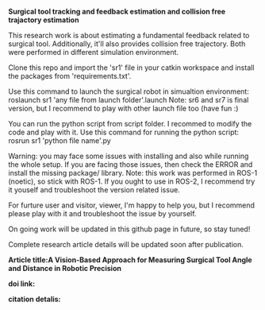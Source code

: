 **Surgical tool tracking and feedback estimation and collision free trajactory estimation**

This research work is about estimating a fundamental feedback related to surgical tool.
Additionally, it'll also provides collision free trajectory.
Both were performed in different simulation environment.

Clone this repo and import the 'sr1' file in your catkin workspace and install the packages from 'requirements.txt'.

Use this command to launch the surgical robot in simualtion environment: roslaunch sr1 'any file from launch folder'.launch
Note: sr6 and sr7 is final version, but I recommend to play with other launch file too (have fun :)

You can run the python script from script folder.
I recommed to modify the code and play with it.
Use this command for running the python script: rosrun sr1 'python file name'.py

Warning: you may face some issues with installing and also while running the whole setup.
If you are facing those issues, then check the ERROR and install the missing package/ library.
Note: this work was performed in ROS-1 (noetic), so stick with ROS-1.
If you ought to use in ROS-2, I recommend try it youself and troubleshoot the version related issue.

For furture user and visitor, viewer,
I'm happy to help you, but I recommend please play with it and troubleshoot the issue by yourself.

On going work will be updated in this github page in future, so stay tuned! 

Complete research article details will be updated soon after publication.

**Article title:A Vision-Based Approach for Measuring Surgical Tool Angle and Distance in Robotic Precision**

**doi link:**

**citation detalis:**
